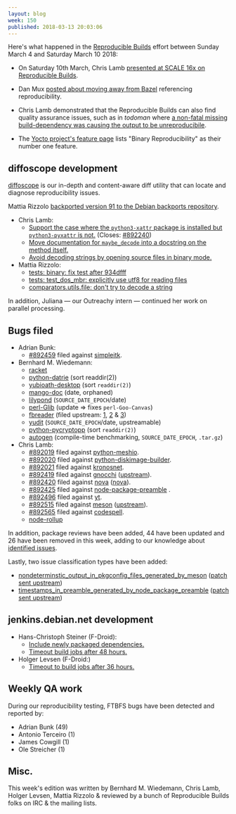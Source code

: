 ```yaml
---
layout: blog
week: 150
published: 2018-03-13 20:03:06
---
```


Here's what happened in the [Reproducible Builds](https://reproducible-builds.org) effort between Sunday March 4 and Saturday March 10 2018:

 * On Saturday 10th March, Chris Lamb [presented at SCALE 16x on Reproducible Builds](https://www.socallinuxexpo.org/scale/16x/presentations/you-think-youre-not-target-tale-three-developers).

 * Dan Mux [posted about moving away from Bazel](http://danmux.com/posts/bazel_fawlty/) referencing reproducibility.

 * Chris Lamb demonstrated that the Reproducible Builds can also find quality assurance issues, such as in *todoman* where [a non-fatal missing build-dependency was causing the output to be unreproducibile](https://bugs.debian.org/892381).

 * The [Yocto project's feature page](https://www.yoctoproject.org/software-overview/features/) lists "Binary Reproducibility" as their number one feature.

diffoscope development
----------------------

[diffoscope](https://diffoscope.org/) is our in-depth and content-aware diff utility that can locate and diagnose reproducibility issues.

Mattia Rizzolo [backported version 91 to the Debian backports repository](https://tracker.debian.org/news/938307).

- Chris Lamb:
    - [Support the case where the `python3-xattr` package is installed but `python3-pyxattr` is not.](https://anonscm.debian.org/git/reproducible/diffoscope.git/commit/?id=ec51d78) (Closes: [#892240](https://bugs.debian.org/892240))
    - [Move documentation for `maybe_decode` into a docstring on the method itself.](https://anonscm.debian.org/git/reproducible/diffoscope.git/commit/?id=dd767cc)
    - [Avoid decoding strings by opening source files in binary mode.](https://anonscm.debian.org/git/reproducible/diffoscope.git/commit/?id=ea5dc2c)
- Mattia Rizzolo:
    - [tests: binary: fix test after 934dfff](https://anonscm.debian.org/git/reproducible/diffoscope.git/commit/?id=014908f)
    - [tests: test\_dos\_mbr: explicitly use utf8 for reading files](https://anonscm.debian.org/git/reproducible/diffoscope.git/commit/?id=aca61db)
    - [comparators.utils.file: don't try to decode a string](https://anonscm.debian.org/git/reproducible/diffoscope.git/commit/?id=934dfff)

In addition, Juliana — our Outreachy intern — continued her work on parallel processing.


Bugs filed
----------

* Adrian Bunk:
    * [#892459](https://bugs.debian.org/892459) filed against [simpleitk](https://tracker.debian.org/pkg/simpleitk).
* Bernhard M. Wiedemann:
    * [racket](https://github.com/racket/racket/issues/1979)
    * [python-datrie](https://github.com/pytries/datrie/pull/49) (sort readdir(2))
    * [yubioath-desktop](https://github.com/Yubico/yubioath-desktop/pull/278) (sort `readdir(2)`)
    * [mango-doc](https://github.com/ericlagergren/mango-doc/pull/3) (date, orphaned)
    * [lilypond](https://codereview.appspot.com/337650043) (`SOURCE_DATE_EPOCH`/date)
    * [perl-Glib](https://build.opensuse.org/request/show/583122) (update => fixes `perl-Goo-Canvas`)
    * [fbreader](https://build.opensuse.org/request/show/583885) (filed upstream: [1](https://github.com/geometer/FBReader/pull/295), [2](https://github.com/gordeevso/FBReader/pull/58) & [3](https://github.com/sabrinamusatian/FBReader/pull/6))
    * [yudit](https://build.opensuse.org/request/show/584464) (`SOURCE_DATE_EPOCH`/date, upstreamable)
    * [python-pycryptopp](https://build.opensuse.org/request/show/584808) (sort `readdir(2)`)
    * [autogen](https://build.opensuse.org/request/show/585128) (compile-time benchmarking, `SOURCE_DATE_EPOCH`, `.tar.gz`)
* Chris Lamb:
    * [#892019](https://bugs.debian.org/892019) filed against [python-meshio](https://tracker.debian.org/pkg/python-meshio).
    * [#892020](https://bugs.debian.org/892020) filed against [python-diskimage-builder](https://tracker.debian.org/pkg/python-diskimage-builder).
    * [#892021](https://bugs.debian.org/892021) filed against [kronosnet](https://tracker.debian.org/pkg/kronosnet).
    * [#892419](https://bugs.debian.org/892419) filed against [gnocchi](https://tracker.debian.org/pkg/gnocchi) ([upstream](https://github.com/gnocchixyz/gnocchi/pull/803)).
    * [#892420](https://bugs.debian.org/892420) filed against [nova](https://tracker.debian.org/pkg/nova) ([nova](https://review.openstack.org/#/c/551269/)).
    * [#892425](https://bugs.debian.org/892425) filed against [node-package-preamble](https://tracker.debian.org/pkg/node-package-preamble) .
    * [#892496](https://bugs.debian.org/892496) filed against [yt](https://tracker.debian.org/pkg/yt).
    * [#892515](https://bugs.debian.org/892515) filed against [meson](https://tracker.debian.org/pkg/meson) ([upstream](https://github.com/mesonbuild/meson/pull/3211)).
    * [#892565](https://bugs.debian.org/892565) filed against [codespell](https://tracker.debian.org/pkg/codespell).
    * [node-rollup](https://github.com/rollup/rollup/pull/2024#event-1503379407)


In addition, package reviews have been added, 44 have been updated and 26 have been removed in this week, adding to our knowledge about [identified issues](https://tests.reproducible-builds.org/debian/index_issues.html).

Lastly, two issue classification types have been added:

* [nondeterminstic\_output\_in\_pkgconfig\_files\_generated\_by\_meson](https://anonscm.debian.org/git/reproducible/notes.git/commit/?id=241b83ee) ([patch sent upstream](https://github.com/mesonbuild/meson/pull/3211))
* [timestamps\_in\_preamble\_generated\_by\_node\_package\_preamble](https://anonscm.debian.org/git/reproducible/notes.git/commit/?id=c9c6c052) ([patch sent upstream](https://github.com/mbostock/preamble/pull/4))

jenkins.debian.net development
------------------------------

- Hans-Christoph Steiner (F-Droid):
    - [Include newly packaged dependencies.](https://anonscm.debian.org/git/qa/jenkins.debian.net.git/commit/?id=b8e6331a)
    - [Timeout build jobs after 48 hours.](https://anonscm.debian.org/git/qa/jenkins.debian.net.git/commit/?id=350b6c78)
- Holger Levsen (F-Droid:)
    - [Timeout to build jobs after 36 hours.](https://anonscm.debian.org/git/qa/jenkins.debian.net.git/commit/?id=ee87d57d)

Weekly QA work
--------------

During our reproducibility testing, FTBFS bugs have been detected and reported by:

 - Adrian Bunk (49)
 - Antonio Terceiro (1)
 - James Cowgill (1)
 - Ole Streicher (1)


Misc.
-----

This week's edition was written by Bernhard M. Wiedemann, Chris Lamb, Holger Levsen, Mattia Rizzolo & reviewed by a bunch of Reproducible Builds folks on IRC & the mailing lists.
